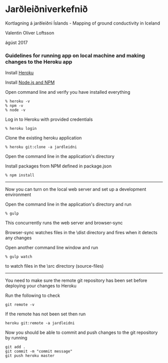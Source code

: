 # Jarðleiðniverkefnið

Kortlagning á jarðleiðni Íslands - Mapping of ground conductivity in Iceland

Valentin Oliver Loftsson

ágúst 2017

### Guidelines for running app on local machine and making changes to the Heroku app

Install [Heroku](https://devcenter.heroku.com/articles/getting-started-with-nodejs#introduction)

Install [Node.js and NPM](https://nodejs.org/en/download/)

Open command line and verify you have installed everything

```
% heroku -v
% npm -v
% node -v
```

Log in to Heroku with provided credentials

```
% heroku login
```

Clone the existing heroku application

```
% heroku git:clone -a jardleidni
```

Open the command line in the application's directory

Install packages from NPM defined in package.json

```
% npm install
```

------------------------------

Now you can turn on the local web server and set up a development environment

Open the command line in the application's directory and run


```
% gulp
```

This concurrently runs the web server and browser-sync

Browser-sync watches files in the \dist directory and fires when it detects any changes

Open another command line window and run

```
% gulp watch
```

to watch files in the \src directory (source-files)

------------------------------

You need to make sure the remote git repository has been set before deploying your changes to Heroku

Run the following to check

```
git remote -v
```

If the remote has not been set then run

```
heroku git:remote -a jardleidni
```

Now you should be able to commit and push changes to the git repository by running

```
git add .
git commit -m "commit message"
git push heroku master
```
